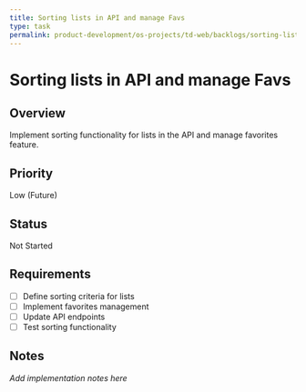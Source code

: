 ```yaml
---
title: Sorting lists in API and manage Favs
type: task
permalink: product-development/os-projects/td-web/backlogs/sorting-lists-in-api-and-manage-favs
---
```


# Sorting lists in API and manage Favs

## Overview
Implement sorting functionality for lists in the API and manage favorites feature.

## Priority
Low (Future)

## Status
Not Started

## Requirements
- [ ] Define sorting criteria for lists
- [ ] Implement favorites management
- [ ] Update API endpoints
- [ ] Test sorting functionality

## Notes
_Add implementation notes here_